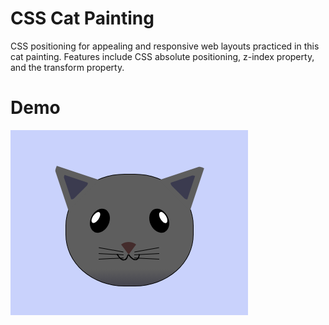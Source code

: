 # CSS Cat Painting
CSS positioning for appealing and responsive web layouts practiced in this cat painting. Features include CSS absolute positioning, z-index property, and the transform property.

# Demo
![css cat image](./img/CSSCat_Demo_v1.0.png)